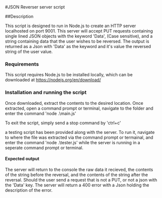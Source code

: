 #JSON Reverser server script

##Description

This script is designed to run in Node.js to create an HTTP server  localhosted on port 9001.
This server will accept PUT requests containing single lined JSON objects with 
the keyword 'Data', (Case sensitive), and a string containing data that the user
wishes to be reversed. The output is returned as a Json with 'Data' as the keyword
and it's value the reversed string of the user value.

### Requirements
This script requires Node.js to be installed locally, which can be downloaded at 
https://nodejs.org/en/download/

### Installation and running the script

Once downloaded, extract the contents to the desired location. Once extracted, 
open a command prompt or terminal, navigate to the folder and enter the command
'node .\main.js' 

To exit the script, simply send a stop command by 'ctrl+c'

a testing script has been provided along with the server. To run it, navigate to
where the file was extracted via the command prompt or termainal, and enter the 
command 'node .\tester.js' while the server is running in a seperate command prompt
or terminal.

#### Expected output 
The server will return to the console the raw data it recieved, the contents of the string
before the reversal, and the contents of the string after the reversal. Should the user
send a request that is not a PUT, or not a json with the 'Data' key. The server will return
a 400 error with a Json holding the description of the error. 

